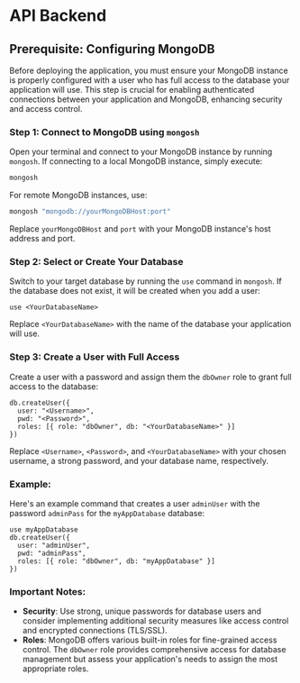 # API Backend

## Prerequisite: Configuring MongoDB

Before deploying the application, you must ensure your MongoDB instance is properly configured with a user who has full access to the database your application will use. This step is crucial for enabling authenticated connections between your application and MongoDB, enhancing security and access control.

### Step 1: Connect to MongoDB using `mongosh`

Open your terminal and connect to your MongoDB instance by running `mongosh`. If connecting to a local MongoDB instance, simply execute:

```bash
mongosh
```

For remote MongoDB instances, use:

```bash
mongosh "mongodb://yourMongoDBHost:port"
```

Replace `yourMongoDBHost` and `port` with your MongoDB instance's host address and port.

### Step 2: Select or Create Your Database

Switch to your target database by running the `use` command in `mongosh`. If the database does not exist, it will be created when you add a user:

```mongodb
use <YourDatabaseName>
```

Replace `<YourDatabaseName>` with the name of the database your application will use.

### Step 3: Create a User with Full Access

Create a user with a password and assign them the `dbOwner` role to grant full access to the database:

```mongodb
db.createUser({
  user: "<Username>",
  pwd: "<Password>",
  roles: [{ role: "dbOwner", db: "<YourDatabaseName>" }]
})
```

Replace `<Username>`, `<Password>`, and `<YourDatabaseName>` with your chosen username, a strong password, and your database name, respectively.

### Example:

Here's an example command that creates a user `adminUser` with the password `adminPass` for the `myAppDatabase` database:

```mongodb
use myAppDatabase
db.createUser({
  user: "adminUser",
  pwd: "adminPass",
  roles: [{ role: "dbOwner", db: "myAppDatabase" }]
})
```

### Important Notes:

- **Security**: Use strong, unique passwords for database users and consider implementing additional security measures like access control and encrypted connections (TLS/SSL).
- **Roles**: MongoDB offers various built-in roles for fine-grained access control. The `dbOwner` role provides comprehensive access for database management but assess your application's needs to assign the most appropriate roles.
